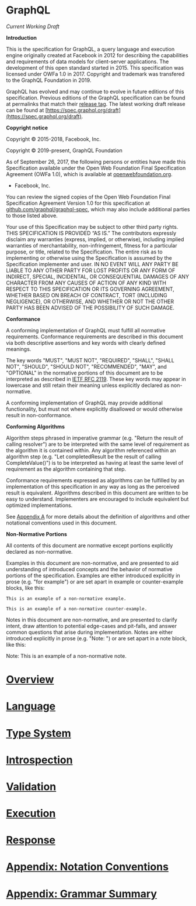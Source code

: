 # **GraphQL**

_Current Working Draft_

**Introduction**

This is the specification for GraphQL, a query language and execution engine
originally created at Facebook in 2012 for describing the capabilities and
requirements of data models for client-server applications. The development of
this open standard started in 2015. This specification was licensed under OWFa
1.0 in 2017. Copyright and trademark was transfered to the GraphQL Foundation
in 2019.

GraphQL has evolved and may continue to evolve in future editions of this
specification. Previous editions of the GraphQL specification can be found at
permalinks that match their
[release tag](https://github.com/graphql/graphql-spec/releases). The latest
working draft release can be found at
[https://spec.graphql.org/draft](https://spec.graphql.org/draft).

**Copyright notice**

Copyright © 2015-2018, Facebook, Inc.

Copyright © 2019-present, GraphQL Foundation

As of September 26, 2017, the following persons or entities have made this
Specification available under the Open Web Foundation Final Specification
Agreement (OWFa 1.0), which is available at
[openwebfoundation.org](http://www.openwebfoundation.org/legal/the-owf-1-0-agreements/owfa-1-0).

- Facebook, Inc.

You can review the signed copies of the Open Web Foundation Final Specification
Agreement Version 1.0 for this specification at
[github.com/graphql/graphql-spec](https://github.com/graphql/graphql-spec/tree/master/signed-agreements),
which may also include additional parties to those listed above.

Your use of this Specification may be subject to other third party rights. THIS
SPECIFICATION IS PROVIDED “AS IS.” The contributors expressly disclaim any
warranties (express, implied, or otherwise), including implied warranties of
merchantability, non-infringement, fitness for a particular purpose, or title,
related to the Specification. The entire risk as to implementing or otherwise
using the Specification is assumed by the Specification implementer and user. IN
NO EVENT WILL ANY PARTY BE LIABLE TO ANY OTHER PARTY FOR LOST PROFITS OR ANY
FORM OF INDIRECT, SPECIAL, INCIDENTAL, OR CONSEQUENTIAL DAMAGES OF ANY CHARACTER
FROM ANY CAUSES OF ACTION OF ANY KIND WITH RESPECT TO THIS SPECIFICATION OR ITS
GOVERNING AGREEMENT, WHETHER BASED ON BREACH OF CONTRACT, TORT (INCLUDING
NEGLIGENCE), OR OTHERWISE, AND WHETHER OR NOT THE OTHER PARTY HAS BEEN ADVISED
OF THE POSSIBILITY OF SUCH DAMAGE.

**Conformance**

A conforming implementation of GraphQL must fulfill all normative requirements.
Conformance requirements are described in this document via both descriptive
assertions and key words with clearly defined meanings.

The key words "MUST", "MUST NOT", "REQUIRED", "SHALL", "SHALL NOT", "SHOULD",
"SHOULD NOT", "RECOMMENDED", "MAY", and "OPTIONAL" in the normative portions of
this document are to be interpreted as described in
[IETF RFC 2119](https://tools.ietf.org/html/rfc2119). These key words may appear
in lowercase and still retain their meaning unless explicitly declared as
non-normative.

A conforming implementation of GraphQL may provide additional functionality, but
must not where explicitly disallowed or would otherwise result in
non-conformance.

**Conforming Algorithms**

Algorithm steps phrased in imperative grammar (e.g. "Return the result of
calling resolver") are to be interpreted with the same level of requirement as
the algorithm it is contained within. Any algorithm referenced within an
algorithm step (e.g. "Let completedResult be the result of calling
CompleteValue()") is to be interpreted as having at least the same level of
requirement as the algorithm containing that step.

Conformance requirements expressed as algorithms can be fulfilled by an
implementation of this specification in any way as long as the perceived result
is equivalent. Algorithms described in this document are written to be easy to
understand. Implementers are encouraged to include equivalent but optimized
implementations.

See [Appendix A](#sec-Appendix-Notation-Conventions) for more details about the
definition of algorithms and other notational conventions used in this document.

**Non-Normative Portions**

All contents of this document are normative except portions explicitly declared
as non-normative.

Examples in this document are non-normative, and are presented to aid
understanding of introduced concepts and the behavior of normative portions of
the specification. Examples are either introduced explicitly in prose (e.g. "for
example") or are set apart in example or counter-example blocks, like this:

```example
This is an example of a non-normative example.
```

```counter-example
This is an example of a non-normative counter-example.
```

Notes in this document are non-normative, and are presented to clarify intent,
draw attention to potential edge-cases and pit-falls, and answer common
questions that arise during implementation. Notes are either introduced
explicitly in prose (e.g. "Note: ") or are set apart in a note block, like this:

Note: This is an example of a non-normative note.

# [Overview](Section%201%20--%20Overview.md)

# [Language](Section%202%20--%20Language.md)

# [Type System](Section%203%20--%20Type%20System.md)

# [Introspection](Section%204%20--%20Introspection.md)

# [Validation](Section%205%20--%20Validation.md)

# [Execution](Section%206%20--%20Execution.md)

# [Response](Section%207%20--%20Response.md)

# [Appendix: Notation Conventions](Appendix%20A%20--%20Notation%20Conventions.md)

# [Appendix: Grammar Summary](Appendix%20B%20--%20Grammar%20Summary.md)
